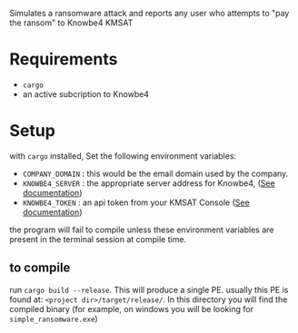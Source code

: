 Simulates a ransomware attack and reports any user who attempts to "pay the ransom" to Knowbe4 KMSAT

# Requirements
- `cargo`
- an active subcription to Knowbe4

# Setup
with `cargo`  installed, Set the following environment variables:

- `COMPANY_DOMAIN` : this would be the email domain used by the company.
- `KNOWBE4_SERVER` : the appropriate server address for Knowbe4, ([See documentation](https://developer.knowbe4.com/rest/userEvents#tag/Base-URL))
- `KNOWBE4_TOKEN` : an api token from your KMSAT Console ([See documentation](https://developer.knowbe4.com/rest/userEvents#tag/Authentication))

the program will fail to compile unless these environment variables are present in the terminal session at compile time.

## to compile

run `cargo build --release`. This will produce a single PE. usually this PE is found at: `<project dir>/target/release/`. In this directory you will find the compiled binary (for example, on windows you will be looking for `simple_ransomware.exe`) 
